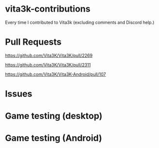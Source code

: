 # vita3k-contributions
Every time I contributed to Vita3k (excluding comments and Discord help.)

# Pull Requests

https://github.com/Vita3K/Vita3K/pull/2269

https://github.com/Vita3K/Vita3K/pull/2311

https://github.com/Vita3K/Vita3K-Android/pull/107

# Issues

# Game testing (desktop)

# Game testing (Android)
